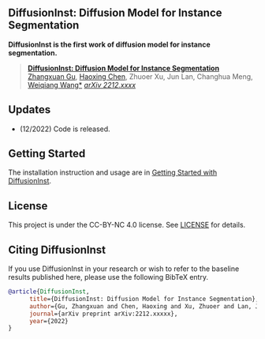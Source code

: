 ## DiffusionInst: Diffusion Model for Instance Segmentation

**DiffusionInst is the first work of diffusion model for instance segmentation.**


> [**DiffusionInst: Diffusion Model for Instance Segmentation**](https://arxiv.org/abs/2212.xxxx)               
> [Zhangxuan Gu](https://scholar.google.com/citations?user=Wkp3s68AAAAJ&hl=zh-CN&oi=ao), [Haoxing Chen](https://chenhaoxing.github.io/), Zhuoer Xu, Jun Lan, Changhua Meng, [Weiqiang Wang*](https://scholar.google.com/citations?hl=zh-CN&user=yZ5iffAAAAAJ) 
> *[arXiv 2212.xxxx](https://arxiv.org/abs/2212.xxxxx)*  

## Updates
- (12/2022) Code is released.


## Getting Started

The installation instruction and usage are in [Getting Started with DiffusionInst](GETTING_STARTED.md).


## License

This project is under the CC-BY-NC 4.0 license. See [LICENSE](LICENSE) for details.


## Citing DiffusionInst

If you use DiffusionInst in your research or wish to refer to the baseline results published here, please use the following BibTeX entry.

```BibTeX
@article{DiffusionInst,
      title={DiffusionInst: Diffusion Model for Instance Segmentation},
      author={Gu, Zhangxuan and Chen, Haoxing and Xu, Zhuoer and Lan, Jun and Meng, Changhua and Wang, Weiqiang},
      journal={arXiv preprint arXiv:2212.xxxxx},
      year={2022}
}
```
